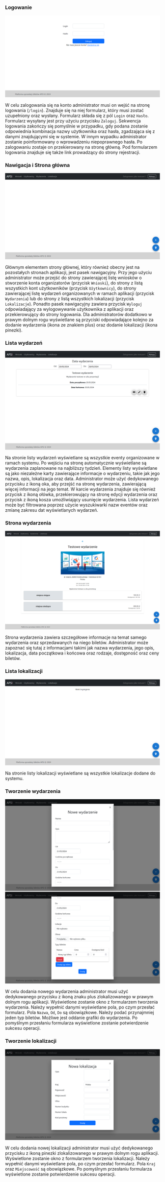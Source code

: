 ### Logowanie
![](../assets/instr_login.png "Strona logowania")

W celu zalogowania się na konto administrator musi on wejść na stronę logowania (`/login`). Znajduje się na niej formularz, który musi zostać uzupełniony oraz wysłany. Formularz składa się z pól `Login` oraz `Hasło`. Formularz wysyłany jest przy użyciu przycisku `Zaloguj`. Sekwencja logowania zakończy się pomyślnie w przypadku, gdy podana zostanie odpowiednia kombinacja nazwy użytkownika oraz hasła, zgadzająca się z danymi znajdującymi się w systemie. W innym wypadku administrator zostanie poinformowany o wprowadzeniu niepoprawnego hasła. Po zalogowaniu zostaje on przekierowany na stronę główną. Pod formularzem logowania znajduje się także link prowadzący do strony rejestracji.

### Nawigacja i Strona główna
![](../assets/adm_instr_main.png "Strona główna aplikacji")

Głównym elementem strony głównej, który również obecny jest na pozostałych stronach aplikacji, jest pasek nawigacyjny. Przy jego użyciu administrator może przejść do strony zawierającej listę wniosków o stworzenie konta organizatorów (przycisk `Wnioski`), do strony z listą wszystkich kont użytkowników (przycisk `Użytkownicy`), do strony zawierającej listę wydarzeń organizowanych w ramach aplikacji (przycisk `Wydarzenia`) lub do strony z listą wszystkich lokalizacji (przycisk `Lokalizacje`). Ponadto pasek nawigacyjny zawiera przycisk `Wyloguj` odpowiadający za wylogowywanie użytkownika z aplikacji oraz przekierowujący do strony logowania. Dla administratorów dodatkowo w prawym dolnym rogu wyświetlane są przyciski odpowiadające kolejno za dodanie wydarzenia (ikona ze znakiem plus) oraz dodanie lokalizacji (ikona pinezki).

<!-- ### Lista wniosków
![](../assets/adm_instr_appl_list.png "Strona listy wniosków")

<span style="color:red">** TODO APSI-50 **</span>

### Rozstrzyganie wniosku

<span style="color:red">** TODO APSI-50 **</span>

### Lista użytkowników
![](../assets/adm_instr_user_list.png "Strona listy użytkowników")


<span style="color:red">** TODO APSI-49 **</span> -->

### Lista wydarzeń
![](../assets/adm_instr_event_list.png "Strona listy wydarzeń")

Na stronie listy wydarzeń wyświetlane są wszystkie eventy organizowane w ramach systemu. Po wejściu na stronę automatycznie wyświetlane są wydarzenia zaplanowane na najbliższy tydzień. Elementy listy wyświetlane są jako niezależne karty zawierające informacje o wydarzeniu, takie jak jego nazwa, opis, lokalizacja oraz data. Administrator może użyć dedykowanego przycisku z ikoną oka, aby przejść na stronę wydarzenia, zawierającą więcej informacji na jego temat. W karcie wydarzenia znajduje się również przycisk z ikoną ołówka, przekierowujący na stronę edycji wydarzenia oraz przycisk z ikoną kosza umożliwiający usunięcie wydarzenia. Lista wydarzeń może być filtrowana poprzez użycie wyszukiwarki nazw eventów oraz zmianę zakresu dat wyświetlanych wydarzeń.

### Strona wydarzenia
![](../assets/adm_instr_event.png "Strona wydarzenia")

Strona wydarzenia zawiera szczegółowe informacje na temat samego wydarzenia oraz sprzedawanych na niego biletów. Administrator może zapoznać się tutaj z informacjami takimi jak nazwa wydarzenia, jego opis, lokalizacja, data początkowa i końcowa oraz rodzaje, dostępność oraz ceny biletów.

<!-- ### Edycja wydarzenia

<span style="color:red">** TODO APSI-26 **</span>

### Usunięcie wydarzenia

<span style="color:red">** TODO APSI-27**</span> -->

### Lista lokalizacji
![](../assets/adm_instr_loc_list.png "Strona listy lokalizacji")

Na stronie listy lokalizacji wyświetlane są wszystkie lokalizacje dodane do systemu.

### Tworzenie wydarzenia
![](../assets/adm_instr_add_event.png "Tworzenie wydarzenia")
![](../assets/adm_instr_add_event2.png "Tworzenie wydarzenia")

W celu dodania nowego wydarzenia administrator musi użyć dedykowanego przycisku z ikoną znaku plus zlokalizowanego w prawym dolnym rogu aplikacji. Wyświetlone zostanie okno z formularzem tworzenia wydarzenia. Należy wypełnić danymi wyświetlane pola, po czym przesłać formularz. Pola `Nazwa`, `Od`, `Do` są obowiązkowe. Należy podać przynajmniej jeden typ biletów. Możliwe jest oddanie grafiki do wydarzenia. Po pomyślnym przesłaniu formularza wyświetlone zostanie potwierdzenie sukcesu operacji.

### Tworzenie lokalizacji
![](../assets/adm_instr_add_loc.png "Tworzenie lokalizacji")

W celu dodania nowej lokalizacji administrator musi użyć dedykowanego przycisku z ikoną pinezki zlokalizowanego w prawym dolnym rogu aplikacji. Wyświetlone zostanie okno z formularzem tworzenia lokalizacji. Należy wypełnić danymi wyświetlane pola, po czym przesłać formularz. Pola `Kraj` oraz `Miejscowość` są obowiązkowe. Po pomyślnym przesłaniu formularza wyświetlone zostanie potwierdzenie sukcesu operacji.